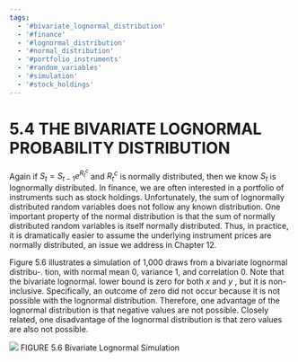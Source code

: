 ```yaml
---
tags:
  - '#bivariate_lognormal_distribution'
  - '#finance'
  - '#lognormal_distribution'
  - '#normal_distribution'
  - '#portfolio_instruments'
  - '#random_variables'
  - '#simulation'
  - '#stock_holdings'
---
```

# 5.4 THE BIVARIATE LOGNORMAL PROBABILITY DISTRIBUTION

Again if $S_{t}=S_{t-1}e^{R_{t}^{c}}$ and $R_{t}^{c}$ is normally distributed, then we know $S_{t}$ is lognormally distributed. In finance, we are often interested in a portfolio of instruments such as stock holdings. Unfortunately, the sum of lognormally distributed random variables does not follow any known distribution. One important property of the normal distribution is that the sum of normally distributed random variables is itself normally distributed. Thus, in practice, it is dramatically easier to assume the underlying instrument prices are normally distributed, an issue we address in Chapter 12.

Figure 5.6 illustrates a simulation of 1,000 draws from a bivariate lognormal distribu-. tion, with normal mean 0, variance 1, and correlation 0. Note that the bivariate lognormal. lower bound is zero for both $x$ and $y$ , but it is non-inclusive. Specifically, an outcome of zero did not occur because it is not possible with the lognormal distribution. Therefore, one advantage of the lognormal distribution is that negative values are not possible. Closely related, one disadvantage of the lognormal distribution is that zero values are also not possible.

![](790401a9c4eadb71215e4f5dc64a32acb81f57fea78bfbfc4c8c16d75ca99764.jpg)
FIGURE 5.6 Bivariate Lognormal Simulation
